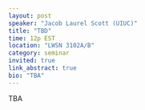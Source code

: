 ```yaml
---
layout: post
speaker: "Jacob Laurel Scott (UIUC)"
title: "TBD"
time: 12p EST
location: "LWSN 3102A/B"
category: seminar
invited: true
link_abstract: true
bio: "TBA"
---
```

TBA
